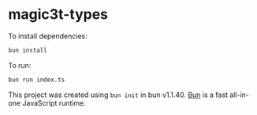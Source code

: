 # magic3t-types

To install dependencies:

```bash
bun install
```

To run:

```bash
bun run index.ts
```

This project was created using `bun init` in bun v1.1.40. [Bun](https://bun.sh) is a fast all-in-one JavaScript runtime.
